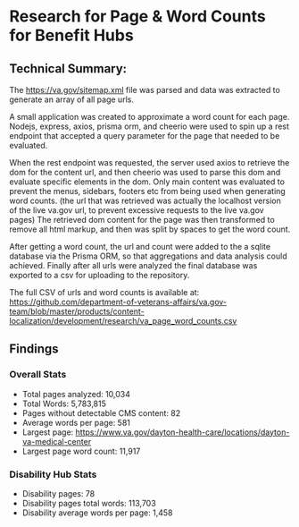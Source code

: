# Research for Page & Word Counts for Benefit Hubs

## Technical Summary:
The https://va.gov/sitemap.xml file was parsed and data was extracted to generate an array of all page urls.

A small application was created to approximate a word count for each page. Nodejs, express, axios, prisma orm, and cheerio were used to spin up a rest endpoint that accepted a query parameter for the page that needed to be evaluated.

When the rest endpoint was requested, the server used axios to retrieve the dom for the content url, and then cheerio was used to parse this dom and evaluate specific elements in the dom. 
Only main content was evaluated to prevent the menus, sidebars, footers etc from being used when generating word counts.
(the url that was retrieved was actually the localhost version of the live va.gov url, to prevent excessive requests to the live va.gov pages)
The retrieved dom content for the page was then transformed to remove all html markup, and then was split by spaces to get the word count. 

After getting a word count, the url and count were added to the a sqlite database via the Prisma ORM, so that aggregations and data analysis could achieved.
Finally after all urls were analyzed the final database was exported to a csv for uploading to the repository.

The full CSV of urls and word counts is available at: https://github.com/department-of-veterans-affairs/va.gov-team/blob/master/products/content-localization/development/research/va_page_word_counts.csv


## Findings

### Overall Stats

* Total pages analyzed: 10,034
* Total Words: 5,783,815
* Pages without detectable CMS content: 82
* Average words per page: 581
* Largest page: https://www.va.gov/dayton-health-care/locations/dayton-va-medical-center
* Largest page word count: 11,917

### Disability Hub Stats

* Disability pages: 78
* Disability pages total words: 113,703
* Disability average words per page: 1,458
